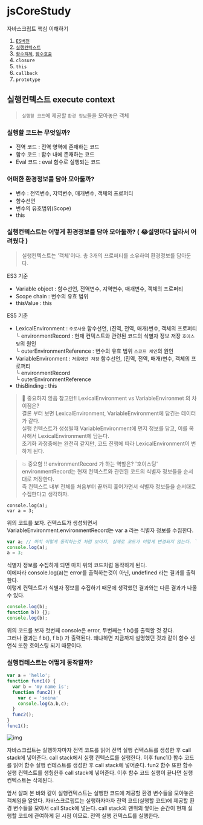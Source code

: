 # jsCoreStudy
자바스크립트 핵심 이해하기  

1. [`ES버전`](https://medium.com/sjk5766/ecma-script-es-%EC%A0%95%EB%A6%AC%EC%99%80-%EB%B2%84%EC%A0%84%EB%B3%84-%ED%8A%B9%EC%A7%95-77715f696dcb)
2. [`실행컨텍스트`](https://github.com/ckdtjs505/jsCoreStudy#%EC%8B%A4%ED%96%89%EC%BB%A8%ED%85%8D%EC%8A%A4%ED%8A%B8-execute-context)
3. [`함수객체`](https://meetup.toast.com/posts/118), [`함수호출`](https://meetup.toast.com/posts/123)
4. `closure`
5. `this`
6. `callback`
7. `prototype`

## 실행컨텍스트 execute context 

> `실행할 코드`에 제공할 `환경 정보`들을 모아놓은 객체  

### 실행할 코드는 무엇일까? 
 - 전역 코드 : 전역 영역에 존재하는 코드
 - 함수 코드 : 함수 내에 존재하는 코드
 - Eval 코드 : eval 함수로 실행되는 코드 
 
### 어떠한 환경정보를 담아 모아둘까? 
 - 변수 : 전역변수, 지역변수, 매개변수, 객체의 프로퍼티
 - 함수선언
 - 변수의 유호범위(Scope)
 - this 
 
### 실행컨텍스트는 어떻게 환경정보를 담아 모아둘까? ( 😂설명마다 달라서 어려웠다 ) 

> 실행컨텍스트는 '객체'이다. 총 3개의 프로퍼티를 소유하여 환경정보를 담아둔다. 
 
  ES3 기준 
 - Variable object : 함수선언, 전역변수, 지역변수, 매개변수, 객체의 프로퍼티
 - Scope chain : 변수의 유효 범위
 - thisValue : this
  
  ES5 기준
 - LexicalEnvironment : `주로사용` 함수선언, (진역, 전역, 매개)변수, 객체의 프로퍼티   
   └ environmentRecord : 현재 컨텍스트와 관련된 코드의 식별자 정보 저장 `호이스팅`의 원인   
   └ outerEnvironmentReference : 변수의 유효 범위 `스코프 체인`의 원인  
 - VariableEnvironment : `처음에만 저장` 함수선언, (진역, 전역, 매개)변수, 객체의 프로퍼티   
   └ environmentRecord  
   └ outerEnvironmentReference  
 - thisBinding : this 
 
> 🌌 중요하지 않음 참고만!! LexicalEnvironment vs VariableEnvironmet 의 차이점은?  
 결론 부터 보면 LexicalEnvironment, VariableEnvironment에 담긴는 데이터가 같다.  
 실행 컨텍스트가 생성될때 VariableEnvironment에 먼저 정보를 담고, 이를 복사해서 LexicalEnvironment에 담는다.  
 초기화 과정중에는 완전히 같지만, 코드 진행에 따라 LexicalEnvironment이 변하게 된다. 
 
> 💥 중요함 !! environmentRecord 가 하는 역할은? '호이스팅'  
 environmentRecord는 현재 컨텍스트와 관련된 코드의 식별자 정보들을 순서대로 저장한다.  
 즉 컨텍스트 내부 전체를 처음부터 끝까지 훑어가면서 식별자 정보들을 순서대로 수집한다고 생각하자. 
 
```javascipt
console.log(a);
var a = 3;
```
위의 코드를 보자. 컨텍스트가 생성되면서 VariableEnvironment.environmentRecord는 var a 라는 식별자 정보를 수집한다.

```javascript
var a; // 마치 이렇게 동작하는것 처럼 보이지, 실제로 코드가 이렇게 변경되지 않는다. `주의`
console.log(a);
a = 3;
```
식별자 정보를 수집하게 되면 마치 위의 코드처럼 동작하게 된다.  
이에따라 console.log(a)는 error를 출력하는것이 아닌, undefined 라는 결과를 출력한다.  
이렇게 컨텍스트가 식별자 정보를 수집하기 때문에 생각했던 결과와는 다른 결과가 나올 수 있다.  

```javascript
console.log(b);
function b() {};
console.log(b);
```
위의 코드를 보자 첫번째 console은 error, 두번째는 f b()를 출력할 것 같다.    
그러나 결과는 f b(), f b() 가 출력된다. 왜냐하면 지금까지 설명했던 것과 같이 함수 선언식 또한 호이스팅 되기 때문이다.  

### 실행컨테스트는 어떻게 동작할까? 
```javascript
var a = 'hello';
function func1() {
  var b = 'my name is';
  function func2() {
    var c = 'soina'
    console.log(a,b,c);
  }
  func2();
}
func1();
```
![img](https://raw.githubusercontent.com/won-developer/img/master/%EC%8B%A4%ED%96%89%EC%BB%A8%ED%85%8D%EC%8A%A4%ED%8A%B8-2.png)

자바스크립트는 실행하자마자 전역 코드를 읽어 전역 실행 컨텍스트를 생성한 후 call stack에 넣어준다. 
call stack에서 실행 컨텍스트를 실행한다. 이후 func1() 함수 코드를 읽어 함수 실행 컨테스트를 생성한 후 call stack에 넣어준다.
fun2 함수 또한 함수 실행 컨텍스트를 생헝한후 call stack에 넣어준다. 이후 함수 코드 실행이 끝나면 실행 컨텍스트는 삭제된다. 

앞서 살펴 본 바와 같이 실행컨텍스트는 실행한 코드에 제공할 환경 변수들을 모아놓은 객체임을 알았다.
자바스크르립트는 실행하자마자 전역 코드(실행할 코드)에 제공할 환경 변수들을 모아서 call Stack에 넣는다. 
call stack의 맨위의 쌓이는 순간이 현재 실행할 코드에 관여하게 된 시점 이므로. 전역 실행 컨텍스트를 실행한다. 
